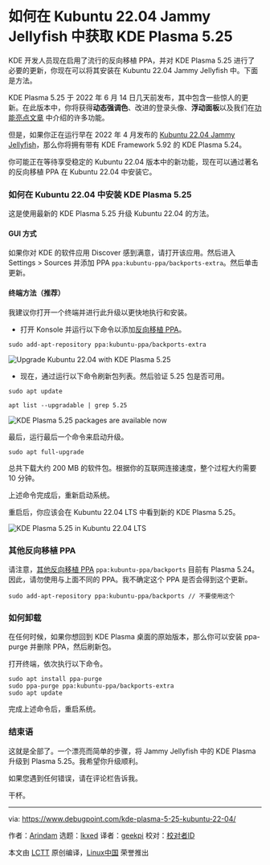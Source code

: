 [#]: subject: "How to Get KDE Plasma 5.25 in Kubuntu 22.04 Jammy Jellyfish"
[#]: via: "https://www.debugpoint.com/kde-plasma-5-25-kubuntu-22-04/"
[#]: author: "Arindam https://www.debugpoint.com/author/admin1/"
[#]: collector: "lkxed"
[#]: translator: "geekpi"
[#]: reviewer: " "
[#]: publisher: " "
[#]: url: " "

如何在 Kubuntu 22.04 Jammy Jellyfish 中获取 KDE Plasma 5.25
======
KDE 开发人员现在启用了流行的反向移植 PPA，并对 KDE Plasma 5.25 进行了必要的更新，你现在可以将其安装在 Kubuntu 22.04 Jammy Jellyfish 中。下面是方法。

KDE Plasma 5.25 于 2022 年 6 月 14 日几天前发布，其中包含一些惊人的更新。在此版本中，你将获得**动态强调色**、改进的登录头像、**浮动面板**以及我们在[功能亮点文章][1] 中介绍的许多功能。

但是，如果你正在运行早在 2022 年 4 月发布的 [Kubuntu 22.04 Jammy Jellyfish][2]，那么你将拥有带有 KDE Framework 5.92 的 KDE Plasma 5.24。

你可能正在等待享受稳定的 Kubuntu 22.04 版本中的新功能，现在可以通过著名的反向移植 PPA 在 Kubuntu 22.04 中安装它。

### 如何在 Kubuntu 22.04 中安装 KDE Plasma 5.25

这是使用最新的 KDE Plasma 5.25 升级 Kubuntu 22.04 的方法。

#### GUI 方式

如果你对 KDE 的软件应用 Discover 感到满意，请打开该应用。然后进入 Settings > Sources 并添加 PPA `ppa:kubuntu-ppa/backports-extra`。然后单击更新。

#### 终端方法（推荐）

我建议你打开一个终端并进行此升级以更快地执行和安装。

* 打开 Konsole 并运行以下命令以添加[反向移植 PPA][3]。

```
sudo add-apt-repository ppa:kubuntu-ppa/backports-extra
```

![Upgrade Kubuntu 22.04 with KDE Plasma 5.25][4]

* 现在，通过运行以下命令刷新包列表。然后验证 5.25 包是否可用。

```
sudo apt update
```

```
apt list --upgradable | grep 5.25
```

![KDE Plasma 5.25 packages are available now][5]

最后，运行最后一个命令来启动升级。

```
sudo apt full-upgrade
```

总共下载大约 200 MB 的软件包。根据你的互联网连接速度，整个过程大约需要 10 分钟。

上述命令完成后，重新启动系统。

重启后，你应该会在 Kubuntu 22.04 LTS 中看到新的 KDE Plasma 5.25。

![KDE Plasma 5.25 in Kubuntu 22.04 LTS][6]

### 其他反向移植 PPA

请注意，[其他反向移植 PPA][7] `ppa:kubuntu-ppa/backports` 目前有 Plasma 5.24。因此，请勿使用与上面不同的 PPA。我不确定这个 PPA 是否会得到这个更新。

```
sudo add-apt-repository ppa:kubuntu-ppa/backports // 不要使用这个
```

### 如何卸载

在任何时候，如果你想回到 KDE Plasma 桌面的原始版本，那么你可以安装 ppa-purge 并删除 PPA，然后刷新包。

打开终端，依次执行以下命令。

```
sudo apt install ppa-purge
sudo ppa-purge ppa:kubuntu-ppa/backports-extra
sudo apt update
```

完成上述命令后，重启系统。

### 结束语

这就是全部了。一个漂亮而简单的步骤，将 Jammy Jellyfish 中的 KDE Plasma 升级到 Plasma 5.25。我希望你升级顺利。

如果您遇到任何错误，请在评论栏告诉我。

干杯。

--------------------------------------------------------------------------------

via: https://www.debugpoint.com/kde-plasma-5-25-kubuntu-22-04/

作者：[Arindam][a]
选题：[lkxed][b]
译者：[geekpi](https://github.com/geekpi)
校对：[校对者ID](https://github.com/校对者ID)

本文由 [LCTT](https://github.com/LCTT/TranslateProject) 原创编译，[Linux中国](https://linux.cn/) 荣誉推出

[a]: https://www.debugpoint.com/author/admin1/
[b]: https://github.com/lkxed
[1]: https://www.debugpoint.com/kde-plasma-5-25/
[2]: https://www.debugpoint.com/kubuntu-22-04-lts/
[3]: https://launchpad.net/~kubuntu-ppa/+archive/ubuntu/backports-extra
[4]: https://www.debugpoint.com/wp-content/uploads/2022/08/Upgrade-Kubuntu-22.04-with-KDE-Plasma-5.25.jpg
[5]: https://www.debugpoint.com/wp-content/uploads/2022/08/KDE-Plasma-5.25-packages-are-available-now.jpg
[6]: https://www.debugpoint.com/wp-content/uploads/2022/08/KDE-Plasma-5.25-in-Kubuntu-22.04-LTS-1024x575.jpg
[7]: https://launchpad.net/~kubuntu-ppa/+archive/ubuntu/backports
